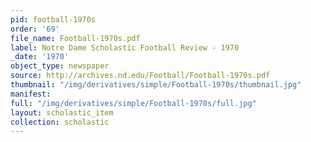 ```yaml
---
pid: football-1970s
order: '69'
file_name: Football-1970s.pdf
label: Notre Dame Scholastic Football Review - 1970
_date: '1970'
object_type: newspaper
source: http://archives.nd.edu/Football/Football-1970s.pdf
thumbnail: "/img/derivatives/simple/Football-1970s/thumbnail.jpg"
manifest:
full: "/img/derivatives/simple/Football-1970s/full.jpg"
layout: scholastic_item
collection: scholastic
---
```

